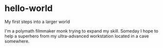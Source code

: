 # hello-world
My first steps into a larger world

I'm a polymath filmmaker monk trying to expand my skill.  Someday I hope to help a superhero from my ultra-advanced workstation located in a cave somewhere.

